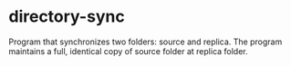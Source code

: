 # directory-sync
Program that synchronizes two folders: source and replica. The program maintains a full, identical copy of source folder at replica folder.
